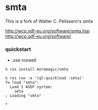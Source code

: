 # smta

This is a fork of Walter C. Pelissero's smta

http://wcp.sdf-eu.org/software/smta.lisp  
http://wcp.sdf-eu.org/software/  

### quickstart

- use roswell
```
% ros install moremagic/smta

% ros run -e '(ql:quickload :smta)'
To load "smta":
  Load 1 ASDF system:
    smta
; Loading "smta"

* 
```

